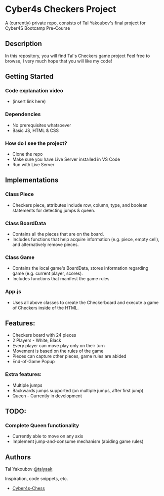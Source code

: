 # Cyber4s Checkers Project

A (currently) private repo, consists of Tal Yakoubov's final project for Cyber4S Bootcamp Pre-Course

## Description

In this repository, you will find Tal's Checkers game project
Feel free to browse, I very much hope that you will like my code!

## Getting Started

### Code explanation video
* (insert link here)

### Dependencies

* No prerequisites whatsoever
* Basic JS, HTML & CSS

### How do I see the project?

* Clone the repo
* Make sure you have Live Server installed in VS Code
* Run with Live Server

## Implementations

### Class Piece
* Checkers piece, attributes include row, column, type, and boolean statements for detecting jumps & queen.

### Class BoardData
* Contains all the pieces that are on the board. 
* Includes functions that help acquire information (e.g. piece, empty cell), and alternatively remove pieces.

### Class Game
* Contains the local game's BoardData, stores information regarding game (e.g. current player, scores). 
* Includes functions that manifest the game rules

### App.js
* Uses all above classes to create the Checkerboard and execute a game of Checkers inside of the HTML.

## Features:
* Checkers board with 24 pieces
* 2 Players - White, Black
* Every player can move play only on their turn
* Movement is based on the rules of the game
* Pieces can capture other pieces, game rules are abided
* End-of-Game Popup

### Extra features:
* Multiple jumps
* Backwards jumps supported (on multiple jumps, after first jump)
* Queen - Currently in development

## TODO:
### Complete Queen functionality 
* Currently able to move on any axis
* Implement jump-and-consume mechanism (abiding game rules)

## Authors

Tal Yakoubov
[@talyaak](https://github.com/talyaak/)

Inspiration, code snippets, etc.
* [Cyber4s-Chess](https://github.com/talyaak/Cyber4S)
